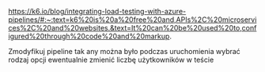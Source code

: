 https://k6.io/blog/integrating-load-testing-with-azure-pipelines/#:~:text=k6%20is%20a%20free%20and,APIs%2C%20microservices%2C%20and%20websites.&text=It%20can%20be%20used%20to,configured%20through%20code%20and%20markup.

Zmodyfikuj pipeline tak any można było podczas uruchomienia wybrać rodzaj opcji
ewentualnie zmienić liczbę użytkowników w teście
